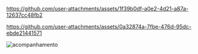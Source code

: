 

https://github.com/user-attachments/assets/1f39b0df-a0e2-4d21-a87a-12637cc48fb2


https://github.com/user-attachments/assets/0a32874a-7fbe-476d-95dc-ebde21441571

![acompanhamento](https://github.com/user-attachments/assets/71beb870-d62c-49ba-ac4c-679c9e6dddac)